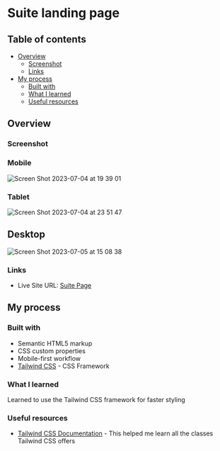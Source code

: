 # Suite landing page

## Table of contents

- [Overview](#overview)
  - [Screenshot](#screenshot)
  - [Links](#links)
- [My process](#my-process)
  - [Built with](#built-with)
  - [What I learned](#what-i-learned)
  - [Useful resources](#useful-resources)

## Overview

### Screenshot

### Mobile

![Screen Shot 2023-07-04 at 19 39 01](https://github.com/ATEOTG/suite-page/assets/25332391/6c92e944-6fe9-4169-bde3-6e2c55f94622)

### Tablet

![Screen Shot 2023-07-04 at 23 51 47](https://github.com/ATEOTG/suite-page/assets/25332391/ff8d5114-de8a-41b2-ac61-b55a8c102f34)


## Desktop

![Screen Shot 2023-07-05 at 15 08 38](https://github.com/ATEOTG/suite-page/assets/25332391/f00da971-cf62-4702-9faf-cb8c8bb5b044)


### Links

- Live Site URL: [Suite Page](https://ateotg.github.io/suite-page/)

## My process

### Built with

- Semantic HTML5 markup
- CSS custom properties
- Mobile-first workflow
- [Tailwind CSS](https://tailwindcss.com/) - CSS Framework

### What I learned

Learned to use the Tailwind CSS framework for faster styling

### Useful resources

- [Tailwind CSS Documentation](https://tailwindui.com/documentation) - This helped me learn all the classes Tailwind CSS offers
